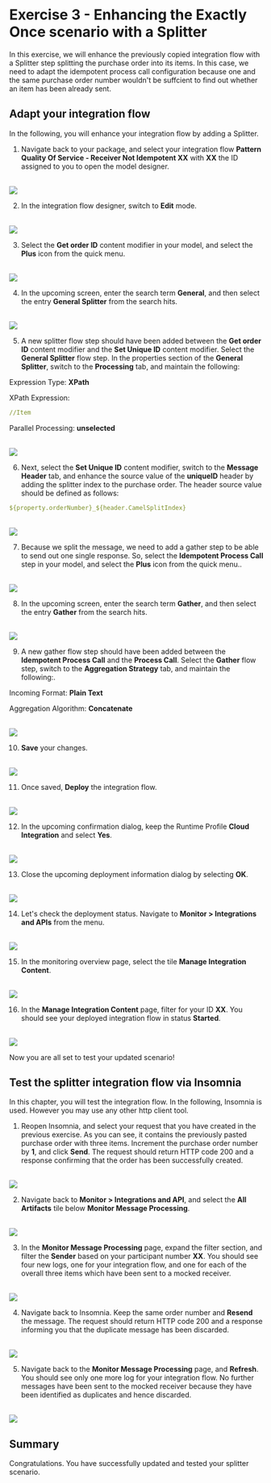 # Exercise 3 - Enhancing the Exactly Once scenario with a Splitter

In this exercise, we will enhance the previously copied integration flow with a Splitter step splitting the purchase order into its items. In this case, we need to adapt the idempotent process call configuration because one and the same purchase order number wouldn't be suffcient to find out whether an item has been already sent.

## Adapt your integration flow

In the following, you will enhance your integration flow by adding a Splitter.
    
1.  Navigate back to your package, and select your integration flow **Pattern Quality Of Service - Receiver Not Idempotent XX** with **XX** the ID assigned to you to open the model designer.

<br>![](/exercises/ex3/images/03-04-OpenModel.png)
    
2. In the integration flow designer, switch to **Edit** mode.

<br>![](/exercises/ex3/images/03-05-ChangeEditMode.png)

3. Select the **Get order ID** content modifier in your model, and select the **Plus** icon from the quick menu.

<br>![](/exercises/ex3/images/03-06-AddFlowStep.png)
  
4. In the upcoming screen, enter the search term **General**, and then select the entry **General Splitter** from the search hits.

<br>![](/exercises/ex3/images/03-07-AddSplitter.png)

5. A new splitter flow step should have been added between the **Get order ID** content modifier and the **Set Unique ID** content modifier. Select the **General Splitter** flow step. In the properties section of the **General Splitter**, switch to the **Processing** tab, and maintain the following: 

Expression Type: **XPath**

XPath Expression:
```yaml
//Item
```

Parallel Processing: **unselected**

<br>![](/exercises/ex3/images/03-08-ConfigureSplitter.png)

6. Next, select the **Set Unique ID** content modifier, switch to the **Message Header** tab, and enhance the source value of the **uniqueID** header by adding the splitter index to the purchase order. The header source value should be defined as follows:

```yaml
${property.orderNumber}_${header.CamelSplitIndex}
```

<br>![](/exercises/ex3/images/03-09-ChangeUniqueID.png)

7. Because we split the message, we need to add a gather step to be able to send out one single response. So, select the **Idempotent Process Call** step in your model, and select the **Plus** icon from the quick menu..

<br>![](/exercises/ex3/images/03-10-AddFlowStep.png)

8. In the upcoming screen, enter the search term **Gather**, and then select the entry **Gather** from the search hits.

<br>![](/exercises/ex3/images/03-11-AddGather.png)

9. A new gather flow step should have been added between the **Idempotent Process Call** and the **Process Call**. Select the **Gather** flow step, switch to the **Aggregation Strategy** tab, and maintain the following:.

Incoming Format: **Plain Text**

Aggregation Algorithm: **Concatenate**

<br>![](/exercises/ex3/images/03-12-MaintainGather.png)

10. **Save** your changes.

<br>![](/exercises/ex3/images/03-13-Save.png)

11. Once saved, **Deploy** the integration flow.

<br>![](/exercises/ex3/images/03-14-Deploy.png)

12. In the upcoming confirmation dialog, keep the Runtime Profile **Cloud Integration** and select **Yes**. 

<br>![](/exercises/ex3/images/03-15-ConfirmDeploy.png)
   
13. Close the upcoming deployment information dialog by selecting **OK**.

<br>![](/exercises/ex3/images/03-16-ConfirmOK.png)
   
14. Let's check the deployment status. Navigate to **Monitor > Integrations and APIs** from the menu.

<br>![](/exercises/ex3/images/03-17-NavigateMonitoring.png)

15. In the monitoring overview page, select the tile **Manage Integration Content**.

<br>![](/exercises/ex3/images/03-18-ManageIntegrationContent.png)

16. In the **Manage Integration Content** page, filter for your ID **XX**. You should see your deployed integration flow in status **Started**.

<br>![](/exercises/ex3/images/03-19-ArtifactDeployed.png)

Now you are all set to test your updated scenario!

## Test the splitter integration flow via Insomnia

In this chapter, you will test the integration flow. In the following, Insomnia is used. However you may use any other http client tool.

1. Reopen Insomnia, and select your request that you have created in the previous exercise. As you can see, it contains the previously pasted purchase order with three items. Increment the purchase order number by **1**, and click **Send**. The request should return HTTP code 200 and a response confirming that the order has been successfully created.

<br>![](/exercises/ex3/images/03-20-Insomnia-SendNewOrder.png)

2. Navigate back to **Monitor > Integrations and API**, and select the **All Artifacts** tile below **Monitor Message Processing**.

<br>![](/exercises/ex3/images/03-21-MonitorTile.png)

3. In the **Monitor Message Processing** page, expand the filter section, and filter the **Sender** based on your participant number **XX**. You should see four new logs, one for your integration flow, and one for each of the overall three items which have been sent to a mocked receiver.

<br>![](/exercises/ex3/images/03-22-MessageMonitor.png)

4. Navigate back to Insomnia. Keep the same order number and **Resend** the message. The request should return HTTP code 200 and a response informing you that the duplicate message has been discarded.

<br>![](/exercises/ex3/images/03-23-Insomnia-SendOrderAgain.png)

5. Navigate back to the **Monitor Message Processing** page, and **Refresh**. You should see only one more log for your integration flow. No further messages have been sent to the mocked receiver because they have been identified as duplicates and hence discarded.

<br>![](/exercises/ex3/images/03-24-MessageMonitor.png)


## Summary

Congratulations. You have successfully updated and tested your splitter scenario.
